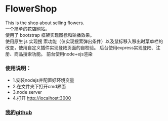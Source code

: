 # FlowerShop
This is the shop about selling flowers.  
一个简单的花店网站。  
使用了 bootstrap 框架实现图标和轮播效果。  
使用原生 js 实现搜 索功能（仅实现搜索弹出条件）以及鼠标移入移出时菜单栏的改变，使用自定义插件实现登陆页面的自校验。
后台使用express实现登陆、注册、商品搜索功能。
前台使用node+ejs渲染

### 使用说明：
  * 1.安装nodejs并配置好环境变量
  * 2.在文件夹下打开cmd界面
  * 3.node server
  * 4.打开 [http://localhost:3000](http://localhost:3000)
  
  ### [我的github](https://github.com/BULLXM123)  
